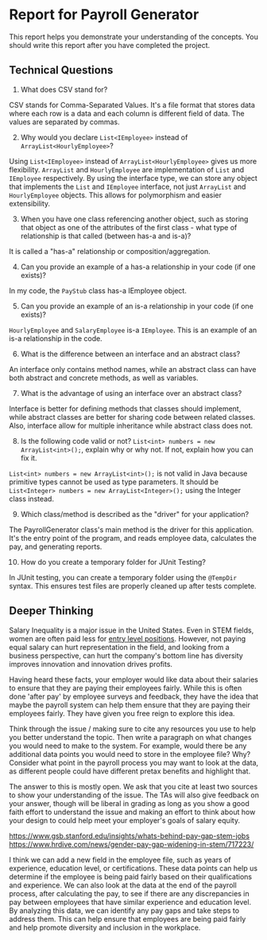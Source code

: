 # Report for Payroll Generator

This report helps you demonstrate your understanding of the concepts. You should write this report after you have completed the project. 

## Technical Questions

1. What does CSV stand for? 
   
CSV stands for Comma-Separated Values. It's a file format that stores data where each row is a data and each column is different field of data. The values are separated by commas.

2. Why would you declare `List<IEmployee>` instead of `ArrayList<HourlyEmployee>`?

Using `List<IEmployee>` instead of `ArrayList<HourlyEmployee>` gives us more flexibility. `ArrayList` and `HourlyEmployee` are implementation of `List` and `IEmployee` respectively. By using the interface type, we can store any object that implements the `List` and `IEmployee` interface, not just `ArrayList` and `HourlyEmployee` objects. This allows for polymorphism and easier extensibility.

3. When you have one class referencing another object, such as storing that object as one of the attributes of the first class - what type of relationship is that called (between has-a and is-a)?

It is called a "has-a" relationship or composition/aggregation.

4. Can you provide an example of a has-a relationship in your code (if one exists)?

In my code, the `PayStub` class has-a IEmployee object.

5. Can you provide an example of an is-a relationship in your code (if one exists)?

`HourlyEmployee` and `SalaryEmployee` is-a `IEmployee`. This is an example of an is-a relationship in the code.

6. What is the difference between an interface and an abstract class?

An interface only contains method names, while an abstract class can have both abstract and concrete methods, as well as variables.

7. What is the advantage of using an interface over an abstract class?

Interface is better for defining methods that classes should implement, while abstract classes are better for sharing code between related classes. Also, interface allow for multiple inheritance while abstract class does not.

8. Is the following code valid or not? `List<int> numbers = new ArrayList<int>();`, explain why or why not. If not, explain how you can fix it. 

`List<int> numbers = new ArrayList<int>();` is not valid in Java because primitive types cannot be used as type parameters. It should be `List<Integer> numbers = new ArrayList<Integer>();` using the Integer class instead.

9. Which class/method is described as the "driver" for your application? 

The PayrollGenerator class's main method is the driver for this application. It's the entry point of the program, and reads employee data, calculates the pay, and generating reports.

10. How do you create a temporary folder for JUnit Testing? 

In JUnit testing, you can create a temporary folder using the `@TempDir` syntax. This ensures test files are properly cleaned up after tests complete.

## Deeper Thinking 

Salary Inequality is a major issue in the United States. Even in STEM fields, women are often paid less for [entry level positions](https://www.gsb.stanford.edu/insights/whats-behind-pay-gap-stem-jobs). However, not paying equal salary can hurt representation in the field, and looking from a business perspective, can hurt the company's bottom line has diversity improves innovation and innovation drives profits.

Having heard these facts, your employer would like data about their salaries to ensure that they are paying their employees fairly. While this is often done 'after pay' by employee surveys and feedback, they have the idea that maybe the payroll system can help them ensure that they are paying their employees fairly. They have given you free reign to explore this idea.

Think through the issue / making sure to cite any resources you use to help you better understand the topic. Then write a paragraph on what changes you would need to make to the system. For example, would there be any additional data points you would need to store in the employee file? Why? Consider what point in the payroll process you may want to look at the data, as different people could have different pretax benefits and highlight that. 

The answer to this is mostly open. We ask that you cite at least two sources to show your understanding of the issue. The TAs will also give feedback on your answer, though will be liberal in grading as long as you show a good faith effort to understand the issue and making an effort to think about how your design to could help meet your employer's goals of salary equity. 

https://www.gsb.stanford.edu/insights/whats-behind-pay-gap-stem-jobs
https://www.hrdive.com/news/gender-pay-gap-widening-in-stem/717223/

I think we can add a new field in the employee file, such as years of experience, education level, or certifications. These data points can help us determine if the employee is being paid fairly based on their qualifications and experience. We can also look at the data at the end of the payroll process, after calculating the pay, to see if there are any discrepancies in pay between employees that have similar experience and education level. By analyzing this data, we can identify any pay gaps and take steps to address them. This can help ensure that employees are being paid fairly and help promote diversity and inclusion in the workplace.